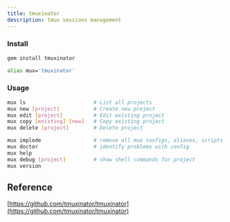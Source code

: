 ```yaml
---
title: tmuxinator
description: tmux sessions management
---
```


### Install

```bash
gem install tmuxinator

alias mux='tmuxinator'
```

### Usage

```bash
mux ls                      # List all projects
mux new [project]           # Create new project
mux edit [project]          # Edit existing project
mux copy [existing] [new]   # Copy existing project
mux delete [project]        # Delete project

mux implode                 # remove all mux configs, aliases, scripts
mux doctor                  # identify problems with config
mux help
mux debug [project]         # show shell commands for project
mux version
```

## Reference

[https://github.com/tmuxinator/tmuxinator](https://github.com/tmuxinator/tmuxinator)
